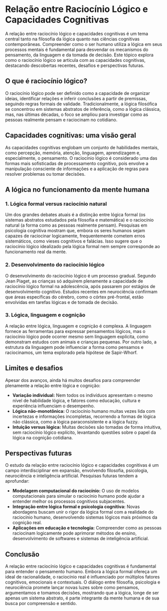 # Relação entre Raciocínio Lógico e Capacidades Cognitivas

A relação entre raciocínio lógico e capacidades cognitivas é um tema central tanto na filosofia da lógica quanto nas ciências cognitivas contemporâneas. Compreender como o ser humano utiliza a lógica em seus processos mentais é fundamental para desvendar os mecanismos do pensamento, da linguagem e da tomada de decisão. Este tópico explora como o raciocínio lógico se articula com as capacidades cognitivas, destacando descobertas recentes, desafios e perspectivas futuras.

## O que é raciocínio lógico?

O raciocínio lógico pode ser definido como a capacidade de organizar ideias, identificar relações e inferir conclusões a partir de premissas, seguindo regras formais de validade. Tradicionalmente, a lógica filosófica se concentrou em sistemas abstratos de inferência, como a lógica clássica, mas, nas últimas décadas, o foco se ampliou para investigar como as pessoas realmente pensam e raciocinam no cotidiano.

## Capacidades cognitivas: uma visão geral

As capacidades cognitivas englobam um conjunto de habilidades mentais, como percepção, memória, atenção, linguagem, aprendizagem e, especialmente, o pensamento. O raciocínio lógico é considerado uma das formas mais sofisticadas de processamento cognitivo, pois envolve a manipulação consciente de informações e a aplicação de regras para resolver problemas ou tomar decisões.

## A lógica no funcionamento da mente humana

### 1. Lógica formal versus raciocínio natural

Um dos grandes debates atuais é a distinção entre lógica formal (os sistemas abstratos estudados pela filosofia e matemática) e o raciocínio natural (a forma como as pessoas realmente pensam). Pesquisas em psicologia cognitiva mostram que, embora os seres humanos sejam capazes de raciocinar logicamente, frequentemente cometem erros sistemáticos, como vieses cognitivos e falácias. Isso sugere que o raciocínio lógico idealizado pela lógica formal nem sempre corresponde ao funcionamento real da mente.

### 2. Desenvolvimento do raciocínio lógico

O desenvolvimento do raciocínio lógico é um processo gradual. Segundo Jean Piaget, as crianças só adquirem plenamente a capacidade de raciocínio lógico formal na adolescência, após passarem por estágios de desenvolvimento cognitivo. Estudos recentes em neurociência confirmam que áreas específicas do cérebro, como o córtex pré-frontal, estão envolvidas em tarefas lógicas e de tomada de decisão.

### 3. Lógica, linguagem e cognição

A relação entre lógica, linguagem e cognição é complexa. A linguagem fornece as ferramentas para expressar pensamentos lógicos, mas o raciocínio lógico pode ocorrer mesmo sem linguagem explícita, como demonstram estudos com animais e crianças pequenas. Por outro lado, a estrutura da linguagem pode influenciar a forma como pensamos e raciocinamos, um tema explorado pela hipótese de Sapir-Whorf.

## Limites e desafios

Apesar dos avanços, ainda há muitos desafios para compreender plenamente a relação entre lógica e cognição:

- **Variação individual:** Nem todos os indivíduos apresentam o mesmo nível de habilidade lógica, e fatores como educação, cultura e experiência influenciam o desempenho.
- **Lógica não-monotônica:** O raciocínio humano muitas vezes lida com incertezas e informações incompletas, recorrendo a formas de lógica não clássica, como a lógica paraconsistente e a lógica fuzzy.
- **Intuição versus lógica:** Muitas decisões são tomadas de forma intuitiva, sem raciocínio lógico explícito, levantando questões sobre o papel da lógica na cognição cotidiana.

## Perspectivas futuras

O estudo da relação entre raciocínio lógico e capacidades cognitivas é um campo interdisciplinar em expansão, envolvendo filosofia, psicologia, neurociência e inteligência artificial. Pesquisas futuras tendem a aprofundar:

- **Modelagem computacional do raciocínio:** O uso de modelos computacionais para simular o raciocínio humano pode ajudar a entender melhor os processos cognitivos subjacentes.
- **Integração entre lógica formal e psicologia cognitiva:** Novas abordagens buscam unir o rigor da lógica formal com a realidade do raciocínio humano, desenvolvendo sistemas lógicos mais próximos da cognição real.
- **Aplicações em educação e tecnologia:** Compreender como as pessoas raciocinam logicamente pode aprimorar métodos de ensino, desenvolvimento de softwares e sistemas de inteligência artificial.

## Conclusão

A relação entre raciocínio lógico e capacidades cognitivas é fundamental para entender o pensamento humano. Embora a lógica formal ofereça um ideal de racionalidade, o raciocínio real é influenciado por múltiplos fatores cognitivos, emocionais e contextuais. O diálogo entre filosofia, psicologia e neurociência promete lançar novas luzes sobre como pensamos, argumentamos e tomamos decisões, mostrando que a lógica, longe de ser apenas um sistema abstrato, é parte integrante da mente humana e de sua busca por compreensão e sentido.